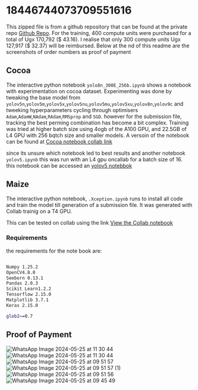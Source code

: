 # 18446744073709551616

This zipped file is from a github repository that can be found at the private repo [Github Repo](https://github.com/shawal-mbalire/ai_lab_hack).
For the training, 400 compute units were purchased for a total of Ugx 170,792 ($ 43.16). I realise that only 300 compute units Ugx 127,917 ($ 32.37) will be reimbursed. Below at the nd of this readme are the screenshots of order numbers as proof of payment


## Cocoa
The interactive python notebook `yolo8n_300E_256b.ipynb` shows a notebook with experimentation on cocoa dataset. Experimenting was done by tweaking the base model from `yolov5n`,`yolov5m`,`yolov5x`,`yolov5nu`,`yolov5mu`,`yolov5xu`,`yolov8n`,`yolov9c` and tweeking hyperparameters cycling through optimisers `Adam`,`AdamW`,`NAdam`,`RAdam`,`RMSprop` and `SGD`. however for the submission file, tracking the best perming combination has become a bit complex. Training was tried at higher batch size using 4ogb of the A100 GPU, and 22.5GB of L4 GPU with 256 bqtch size and smaller models. A versoin of the notebook can be found at [Cocoa notebook collab link](https://colab.research.google.com/drive/1N3cZLD7_fJvD6oAA6T2-0Melmb4JUg2B?usp=sharing)

since its unsure which notebook led to best results and another notebook `yolov5.ipynb` this was run with an L4 gpu oncallab for a batch size of 16. this notebook can be accessed an [yolov5 notebbok](https://colab.research.google.com/drive/1XI_MExMMxlLV6ltuMJZHBKDQZ2kCQ2Ou?usp=sharing)


## Maize
The interactive python notebook, `.Xception.ipynb` runs to install all code and train the model till generation of a submission file. It was generated with Collab trainig on a T4 GPU.

This can be tested on collab using the link [View the Collab notebook](https://colab.research.google.com/drive/1TvFSTEFM7p7k3VIu2_-VsKixlqKsovaG?usp=sharing)

### Requirements
the requirements for the note book are:
```sh

Numpy 1.25.2
OpenCV4.8.0
Seeborn 0.13.1
Pandas 2.0.3
Scikit Learn1.2.2
Tensorflow 2.15.0
Matplotlib 3.7.1
Keras 2.15.0

glob2==0.7
```


## Proof of Payment
![WhatsApp Image 2024-05-25 at 11 30 44](https://github.com/shawal-mbalire/ai_lab_hack/assets/99623436/d4d329d5-e414-46fe-8a62-295cf78cf748)
![WhatsApp Image 2024-05-25 at 11 30 44](https://github.com/shawal-mbalire/ai_lab_hack/assets/99623436/a7aa29b5-804b-447b-9744-3959f679394f)
![WhatsApp Image 2024-05-25 at 09 51 57](https://github.com/shawal-mbalire/ai_lab_hack/assets/99623436/18289ef2-ab64-45e5-9d53-adf5cbb9ac2b)
![WhatsApp Image 2024-05-25 at 09 51 57 (1)](https://github.com/shawal-mbalire/ai_lab_hack/assets/99623436/eb6f1d5a-c87c-49ae-b635-dd81b4947105)
![WhatsApp Image 2024-05-25 at 09 51 56](https://github.com/shawal-mbalire/ai_lab_hack/assets/99623436/e556797d-6436-4538-9543-353a6727de6c)
![WhatsApp Image 2024-05-25 at 09 45 49](https://github.com/shawal-mbalire/ai_lab_hack/assets/99623436/7f6c2167-caff-485b-8bf1-3143d4eef21f)
